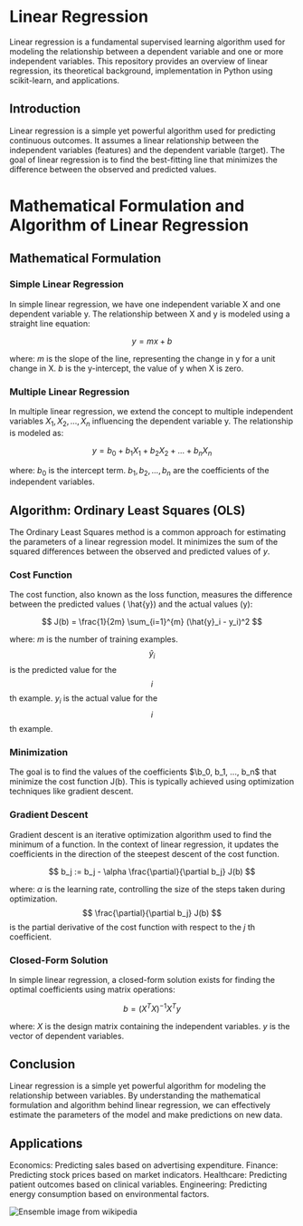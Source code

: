 # Linear Regression
Linear regression is a fundamental supervised learning algorithm used for modeling the relationship between a dependent variable and one or more independent variables. This repository provides an overview of linear regression, its theoretical background, implementation in Python using scikit-learn, and applications.


## Introduction
Linear regression is a simple yet powerful algorithm used for predicting continuous outcomes. It assumes a linear relationship between the independent variables (features) and the dependent variable (target). The goal of linear regression is to find the best-fitting line that minimizes the difference between the observed and predicted values.

# Mathematical Formulation and Algorithm of Linear Regression

## Mathematical Formulation

### Simple Linear Regression

In simple linear regression, we have one independent variable X and one dependent variable y. 
The relationship between X and y is modeled using a straight line equation:

$$ y = mx + b $$

where:
$m$ is the slope of the line, representing the change in y for a unit change in X.
$b$ is the y-intercept, the value of y when X is zero.

### Multiple Linear Regression

In multiple linear regression, we extend the concept to multiple independent variables $X_1, X_2, ..., X_n$ influencing the dependent variable y. The relationship is modeled as:

$$ y = b_0 + b_1X_1 + b_2X_2 + ... + b_nX_n $$

where:
$b_0$ is the intercept term.
$b_1, b_2, ..., b_n$ are the coefficients of the independent variables.

## Algorithm: Ordinary Least Squares (OLS)

The Ordinary Least Squares method is a common approach for estimating the parameters of a linear regression model. It minimizes the sum of the squared differences between the observed and predicted values of $y$.

### Cost Function

The cost function, also known as the loss function, measures the difference between the predicted values ( \hat{y}) and the actual values (y):

$$ J(b) = \frac{1}{2m} \sum_{i=1}^{m} (\hat{y}_i - y_i)^2 $$

where:
$m$ is the number of training examples.
$$ \hat{y}_i $$ is the predicted value for the $$ i $$th example.
$y_i$ is the actual value for the $$ i $$th example.

### Minimization

The goal is to find the values of the coefficients $\b_0, b_1, ..., b_n$ that minimize the cost function J(b). This is typically achieved using optimization techniques like gradient descent.

### Gradient Descent

Gradient descent is an iterative optimization algorithm used to find the minimum of a function. In the context of linear regression, it updates the coefficients in the direction of the steepest descent of the cost function.

$$ b_j := b_j - \alpha \frac{\partial}{\partial b_j} J(b) $$

where:
$\alpha$ is the learning rate, controlling the size of the steps taken during optimization.
$$ \frac{\partial}{\partial b_j} J(b) $$ is the partial derivative of the cost function with respect to the $j$ th coefficient.

### Closed-Form Solution

In simple linear regression, a closed-form solution exists for finding the optimal coefficients using matrix operations:

$$ b = (X^T X)^{-1} X^T y $$

where:
$X$ is the design matrix containing the independent variables.
$y$ is the vector of dependent variables.

## Conclusion

Linear regression is a simple yet powerful algorithm for modeling the relationship between variables. By understanding the mathematical formulation and algorithm behind linear regression, we can effectively estimate the parameters of the model and make predictions on new data.




## Applications
Economics: Predicting sales based on advertising expenditure.
Finance: Predicting stock prices based on market indicators.
Healthcare: Predicting patient outcomes based on clinical variables.
Engineering: Predicting energy consumption based on environmental factors.

![Ensemble](https://upload.wikimedia.org/wikipedia/commons/b/b5/Ensemble_Boosting.svg) 
image from wikipedia 
